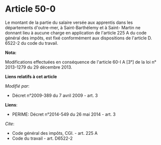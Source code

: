 # Article 50-0

Le montant de la partie du salaire versée aux apprentis dans les départements d'outre-mer, à Saint-Barthélemy et à Saint-
Martin ne donnant lieu à aucune charge en application de l'article 225 A du code général des impôts, est fixé conformément
aux dispositions de l'article D. 6522-2 du code du travail.

**Nota:**

Modifications effectuées en conséquence de l'article 60-I A [3°] de la loi n° 2013-1279 du 29 décembre 2013.

**Liens relatifs à cet article**

_Modifié par_:

  - Décret n°2009-389 du 7 avril 2009 - art. 3

**Liens**:

  - PERIME: Décret n°2014-549 du 26 mai 2014 - art. 3

_Cite_:

  - Code général des impôts, CGI. - art. 225 A
  - Code du travail - art. D6522-2
